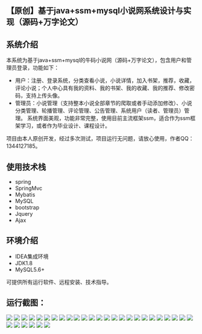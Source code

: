## 【原创】基于java+ssm+mysql小说网系统设计与实现（源码+万字论文）

## 系统介绍

本系统为基于java+ssm+mysql的牛码小说网（源码+万字论文），包含用户和管理员登录，功能如下：
- 用户：注册、登录系统，分类查看小说，小说详情，加入书架，推荐，收藏，评论小说；个人中心具有我的资料、我的书架、我的收藏、我的推荐、修改密码，支持上传头像。
- 管理员：小说管理（支持整本小说全部章节的爬取或者手动添加修改）、小说分类管理、轮播管理、评论管理、公告管理、系统用户（读者、管理员）管理。
系统界面美观，功能非常完整，使用目前主流框架ssm，适合作为ssm框架学习，或者作为毕业设计、课程设计。

项目由本人原创开发，经过多次测试，项目运行无问题，请放心使用，作者QQ：1344127185。

## 使用技术栈

- spring
- SpringMvc
- Mybatis
- MySQL
- bootstrap
- Jquery
- Ajax

## 环境介绍

- IDEA集成环境
- JDK1.8
- MySQL5.6+

可提供所有运行软件、远程安装、技术指导。

## 运行截图：
![](https://github.com/itcoderyhl/novel/blob/main/images/1.png)
![](https://github.com/itcoderyhl/novel/blob/main/images/2.png)
![](https://github.com/itcoderyhl/novel/blob/main/images/3.png)
![](https://github.com/itcoderyhl/novel/blob/main/images/4.png)
![](https://github.com/itcoderyhl/novel/blob/main/images/5.png)
![](https://github.com/itcoderyhl/novel/blob/main/images/6.png)
![](https://github.com/itcoderyhl/novel/blob/main/images/7.png)
![](https://github.com/itcoderyhl/novel/blob/main/images/8.png)
![](https://github.com/itcoderyhl/novel/blob/main/images/9.png)
![](https://github.com/itcoderyhl/novel/blob/main/images/10.png)
![](https://github.com/itcoderyhl/novel/blob/main/images/11.png)
![](https://github.com/itcoderyhl/novel/blob/main/images/12.png)
![](https://github.com/itcoderyhl/novel/blob/main/images/13.png)
![](https://github.com/itcoderyhl/novel/blob/main/images/14.png)
![](https://github.com/itcoderyhl/novel/blob/main/images/15.png)
![](https://github.com/itcoderyhl/novel/blob/main/images/16.png)
![](https://github.com/itcoderyhl/novel/blob/main/images/17.png)
![](https://github.com/itcoderyhl/novel/blob/main/images/18.png)
![](https://github.com/itcoderyhl/novel/blob/main/images/19.png)
![](https://github.com/itcoderyhl/novel/blob/main/images/20.png)
![](https://github.com/itcoderyhl/novel/blob/main/images/21.png)
![](https://github.com/itcoderyhl/novel/blob/main/images/22.png)
![](https://github.com/itcoderyhl/novel/blob/main/images/24.png)
![](https://github.com/itcoderyhl/novel/blob/main/images/25.png)
![](https://github.com/itcoderyhl/novel/blob/main/images/26.png)
![](https://github.com/itcoderyhl/novel/blob/main/images/27.png)
![](https://github.com/itcoderyhl/novel/blob/main/images/28.png)
![](https://github.com/itcoderyhl/novel/blob/main/images/29.png)
![](https://github.com/itcoderyhl/novel/blob/main/images/30.png)
![](https://github.com/itcoderyhl/novel/blob/main/images/31.png)
![](https://github.com/itcoderyhl/novel/blob/main/images/32.png)


